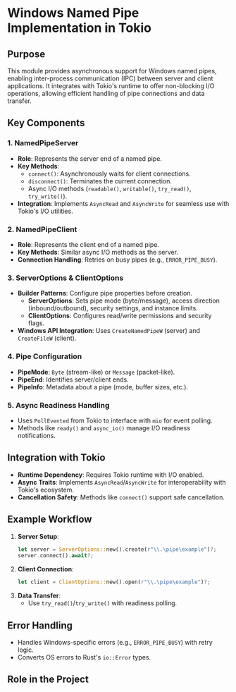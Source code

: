 # Windows Named Pipe Implementation in Tokio

## Purpose
This module provides asynchronous support for Windows named pipes, enabling inter-process communication (IPC) between server and client applications. It integrates with Tokio's runtime to offer non-blocking I/O operations, allowing efficient handling of pipe connections and data transfer.

## Key Components

### 1. **NamedPipeServer**
- **Role**: Represents the server end of a named pipe.
- **Key Methods**:
  - `connect()`: Asynchronously waits for client connections.
  - `disconnect()`: Terminates the current connection.
  - Async I/O methods (`readable()`, `writable()`, `try_read()`, `try_write()`).
- **Integration**: Implements `AsyncRead` and `AsyncWrite` for seamless use with Tokio's I/O utilities.

### 2. **NamedPipeClient**
- **Role**: Represents the client end of a named pipe.
- **Key Methods**: Similar async I/O methods as the server.
- **Connection Handling**: Retries on busy pipes (e.g., `ERROR_PIPE_BUSY`).

### 3. **ServerOptions & ClientOptions**
- **Builder Patterns**: Configure pipe properties before creation.
  - **ServerOptions**: Sets pipe mode (byte/message), access direction (inbound/outbound), security settings, and instance limits.
  - **ClientOptions**: Configures read/write permissions and security flags.
- **Windows API Integration**: Uses `CreateNamedPipeW` (server) and `CreateFileW` (client).

### 4. **Pipe Configuration**
- **PipeMode**: `Byte` (stream-like) or `Message` (packet-like).
- **PipeEnd**: Identifies server/client ends.
- **PipeInfo**: Metadata about a pipe (mode, buffer sizes, etc.).

### 5. **Async Readiness Handling**
- Uses `PollEvented` from Tokio to interface with `mio` for event polling.
- Methods like `ready()` and `async_io()` manage I/O readiness notifications.

## Integration with Tokio
- **Runtime Dependency**: Requires Tokio runtime with I/O enabled.
- **Async Traits**: Implements `AsyncRead`/`AsyncWrite` for interoperability with Tokio's ecosystem.
- **Cancellation Safety**: Methods like `connect()` support safe cancellation.

## Example Workflow
1. **Server Setup**:
   ```rust
   let server = ServerOptions::new().create(r"\\.\pipe\example")?;
   server.connect().await?;
   ```
2. **Client Connection**:
   ```rust
   let client = ClientOptions::new().open(r"\\.\pipe\example")?;
   ```
3. **Data Transfer**:
   - Use `try_read()`/`try_write()` with readiness polling.

## Error Handling
- Handles Windows-specific errors (e.g., `ERROR_PIPE_BUSY`) with retry logic.
- Converts OS errors to Rust's `io::Error` types.

## Role in the Project